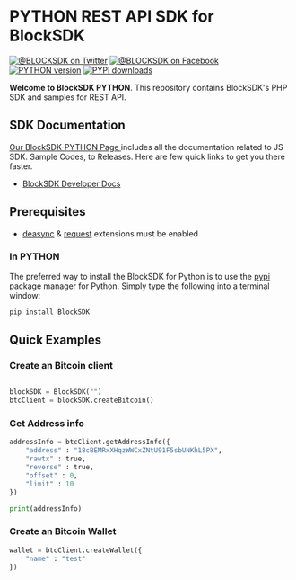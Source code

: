 # PYTHON REST API SDK for BlockSDK
[![@BLOCKSDK on Twitter](https://img.shields.io/badge/twitter-%40BLOCKSDK-blue.svg)](https://twitter.com/BlockSdk)
[![@BLOCKSDK on Facebook](https://img.shields.io/badge/facebook-%40BLOCKSDK-blue.svg)](https://www.facebook.com/blocksdk)
[![PYTHON version](https://img.shields.io/pypi/v/BlockSDK.svg)](https://pypi.python.org/pypi/BlockSDK)
[![PYPI downloads](https://img.shields.io/pypi/pyversions/BlockSDK.svg)](https://pypi.python.org/pypi/BlockSDK)

__Welcome to BlockSDK PYTHON__. This repository contains BlockSDK's PHP SDK and samples for REST API.

## SDK Documentation
[ Our BlockSDK-PYTHON Page ](https://docs.blocksdk.com/) includes all the documentation related to JS SDK. Sample Codes, to Releases. Here are few quick links to get you there faster.
* [ BlockSDK Developer Docs]

## Prerequisites

   - [deasync](https://www.npmjs.com/package/deasync) & [request](https://www.npmjs.com/package/request) extensions must be enabled
   
### In PYTHON

The preferred way to install the BlockSDK for Python is to use the
[pypi](https://pypi.org/) package manager for Python. Simply type the following
into a terminal window:

```sh
pip install BlockSDK
```

## Quick Examples
### Create an Bitcoin client
```python

blockSDK = BlockSDK("")
btcClient = blockSDK.createBitcoin()
```
### Get Address info
```python
addressInfo = btcClient.getAddressInfo({
    "address" : "18cBEMRxXHqzWWCxZNtU91F5sbUNKhL5PX",
    "rawtx" : true,
    "reverse" : true,
    "offset" : 0,
    "limit" : 10
})

print(addressInfo)
```

### Create an Bitcoin Wallet
```python
wallet = btcClient.createWallet({
    "name" : "test"
})
```

[install-packagist]: https://packagist.org/packages/block-chen/blocksdk-php
[npm]:(http://npmjs.org)
[packagist]: http://packagist.org
[BlockSDK Developer Docs]: https://docs.blocksdk.com
